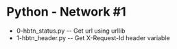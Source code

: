 # Python - Network #1
- 0-hbtn_status.py -- Get url using urllib
- 1-hbtn_header.py -- Get X-Request-Id header variable
